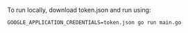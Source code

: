 To run locally, download token.json and run using:

```
GOOGLE_APPLICATION_CREDENTIALS=token.json go run main.go

```
